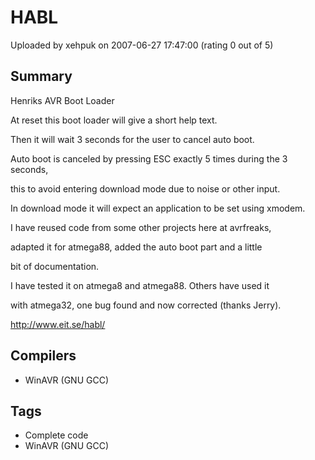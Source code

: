 # HABL

Uploaded by xehpuk on 2007-06-27 17:47:00 (rating 0 out of 5)

## Summary

Henriks AVR Boot Loader


At reset this boot loader will give a short help text.  

Then it will wait 3 seconds for the user to cancel auto boot. 


Auto boot is canceled by pressing ESC exactly 5 times during the 3 seconds,  

this to avoid entering download mode due to noise or other input.


In download mode it will expect an application to be set using xmodem.


I have reused code from some other projects here at avrfreaks,  

adapted it for atmega88, added the auto boot part and a little  

bit of documentation.


I have tested it on atmega8 and atmega88. Others have used it  

with atmega32, one bug found and now corrected (thanks Jerry).


<http://www.eit.se/habl/>

## Compilers

- WinAVR (GNU GCC)

## Tags

- Complete code
- WinAVR (GNU GCC)
